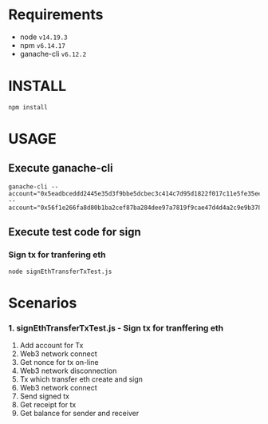 
# Requirements

- node `v14.19.3`
- npm `v6.14.17`
- ganache-cli `v6.12.2`



# INSTALL

```
npm install
```




# USAGE

## Execute ganache-cli
```
ganache-cli --account="0x5eadbceddd2445e35d3f9bbe5dcbec3c414c7d95d1822f017c11e5fe35eefe37,10000000000000000000000000" --account="0x56f1e266fa8d80b1ba2cef87ba284dee97a7819f9cae47d4d4a2c9e9b3782828,0"
```

## Execute test code for sign

### Sign tx for tranfering eth
```
node signEthTransferTxTest.js
```



# Scenarios

### 1. signEthTransferTxTest.js - Sign tx for tranffering eth
1. Add account for Tx
2. Web3 network connect
3. Get nonce for tx on-line
4. Web3 network disconnection
5. Tx which transfer eth create and sign
6. Web3 network connect
7. Send signed tx
8. Get receipt for tx
9. Get balance for sender and receiver

